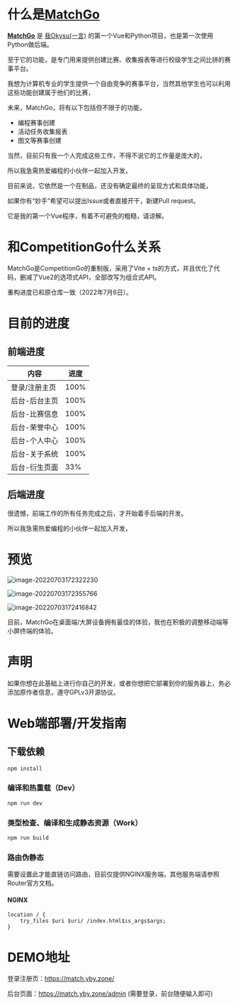 # 什么是[MatchGo](https://github.com/Okysu/MatchGo)

**[MatchGo](https://github.com/Okysu/MatchGo)** 是 [我Okysu(一言)](https://yby.zone) 的第一个Vue和Python项目，也是第一次使用Python做后端。

至于它的功能，是专门用来提供创建比赛、收集报表等进行校级学生之间比拼的赛事平台。

我想为计算机专业的学生提供一个自由竞争的赛事平台，当然其他学生也可以利用这些功能创建属于他们的比赛，

未来，MatchGo，将有以下包括但不限于的功能，

- 编程赛事创建
- 活动任务收集报表
- 图文等赛事创建

当然，目前只有我一个人完成这些工作，不得不说它的工作量是庞大的，

所以我急需热爱编程的小伙伴一起加入开发，

目前来说，它依然是一个在制品，还没有确定最终的呈现方式和具体功能，

如果你有“妙手”希望可以提出Issue或者直接开干，新建Pull request。

它是我的第一个Vue程序，有着不可避免的粗糙，请谅解。

# 和CompetitionGo什么关系

MatchGo是CompetitionGo的重制版，采用了Vite + ts的方式，并且优化了代码，删减了Vue2的选项式API，全部改写为组合式API。

重构进度已和原仓库一致（2022年7月6日）。

# 目前的进度

## 前端进度

| 内容          | 进度 |
| ------------- | ---- |
| 登录/注册主页 | 100% |
| 后台-后台主页 | 100% |
| 后台-比赛信息 | 100% |
| 后台-荣誉中心 | 100% |
| 后台-个人中心 | 100% |
| 后台-关于系统 | 100% |
| 后台-衍生页面 | 33%   |

## 后端进度

很遗憾，前端工作的所有任务完成之后，才开始着手后端的开发。

所以我急需热爱编程的小伙伴一起加入开发，

# 预览

![image-20220703172322230](https://source.yby.zone/upload/images/1656840203_OhCTpbeTrv0.png)

![image-20220703172355766](https://source.yby.zone/upload/images/1656840235_f7rLfnStqCO.png)

![image-20220703172416842](https://source.yby.zone/upload/images/1656840257_Naq2ViYK7lJ.png)

目前，MatchGo在桌面端/大屏设备拥有最佳的体验，我也在积极的调整移动端等小屏终端的体验。

# 声明

如果你想在此基础上进行你自己的开发，或者你想把它部署到你的服务器上，务必添加原作者信息，遵守GPLv3开源协议。

# Web端部署/开发指南

## 下载依赖

```sh
npm install
```

### 编译和热重载（Dev）

```sh
npm run dev
```

### 类型检查、编译和生成静态资源（Work）

```sh
npm run build
```
### 路由伪静态

需要设置此才能直链访问路由，目前仅提供NGINX服务端，其他服务端请参照Router官方文档。

#### NGINX

```
location / {
	try_files $uri $uri/ /index.html$is_args$args;
}
```

# DEMO地址

登录注册页：https://match.yby.zone/

后台页面：https://match.yby.zone/admin (需要登录，前台随便输入即可)